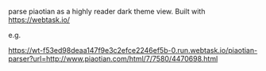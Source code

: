 parse piaotian as a highly reader dark theme view. Built with https://webtask.io/

e.g.

https://wt-f53ed98deaa147f9e3c2efce2246ef5b-0.run.webtask.io/piaotian-parser?url=http://www.piaotian.com/html/7/7580/4470698.html
